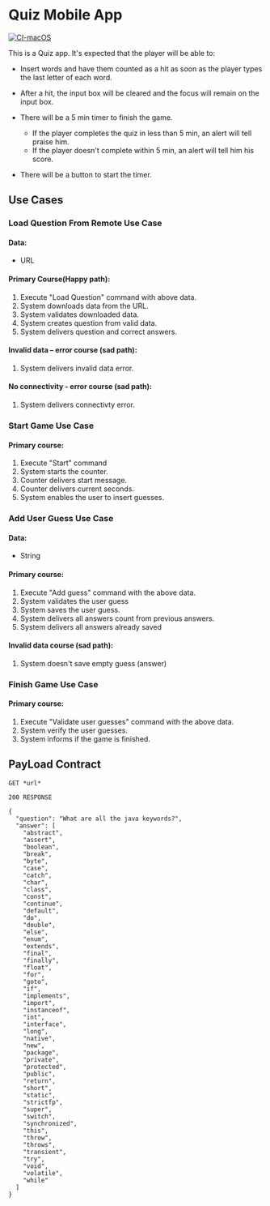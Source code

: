 # Quiz Mobile App

[![CI-macOS](https://github.com/gtsofa/quiz-mobile-app/actions/workflows/CI.yml/badge.svg?branch=main)](https://github.com/gtsofa/quiz-mobile-app/actions/workflows/CI.yml)

This is a Quiz app.  It's expected that the player will be able to:

- Insert words and have them counted as a hit as soon as the player types the last letter of each word.
- After a hit, the input box will be cleared and the focus will remain on the input box.
- There will be a 5 min timer to finish the game.
    - If the player completes the quiz in less than 5 min, an alert will tell praise him.
    - If the player doesn't complete within 5 min, an alert will tell him his score.
 
- There will be a button to start the timer.


## Use Cases

### Load Question From Remote Use Case

#### Data:
- URL

#### Primary Course(Happy path):
1. Execute "Load Question" command with above data.
2. System downloads data from the URL.
3. System validates downloaded data.
4. System creates question from valid data.
5. System delivers question and correct answers.

#### Invalid data – error course (sad path):
1. System delivers invalid data error.

#### No connectivity - error course (sad path):
1. System delivers connectivty error.

### Start Game Use Case

#### Primary course:
1. Execute "Start" command
2. System starts the counter.
3. Counter delivers start message.
4. Counter delivers current seconds.
5. System enables the user to insert guesses.

### Add User Guess Use Case

#### Data:
- String

#### Primary course:
1. Execute "Add guess" command with the above data.
2. System validates the user guess
3. System saves the user guess.
4. System delivers all answers count from previous answers.
5. System delivers all answers already saved

#### Invalid data course (sad path):
1. System doesn't save empty guess (answer)

### Finish Game Use Case

#### Primary course:
1. Execute "Validate user guesses" command with the above data.
2. System verify the user guesses.
3. System informs if the game is finished.

## PayLoad Contract

```
GET *url* 

200 RESPONSE

{
  "question": "What are all the java keywords?",
  "answer": [
    "abstract",
    "assert",
    "boolean",
    "break",
    "byte",
    "case",
    "catch",
    "char",
    "class",
    "const",
    "continue",
    "default",
    "do",
    "double",
    "else",
    "enum",
    "extends",
    "final",
    "finally",
    "float",
    "for",
    "goto",
    "if",
    "implements",
    "import",
    "instanceof",
    "int",
    "interface",
    "long",
    "native",
    "new",
    "package",
    "private",
    "protected",
    "public",
    "return",
    "short",
    "static",
    "strictfp",
    "super",
    "switch",
    "synchronized",
    "this",
    "throw",
    "throws",
    "transient",
    "try",
    "void",
    "volatile",
    "while"
  ]
}

```
